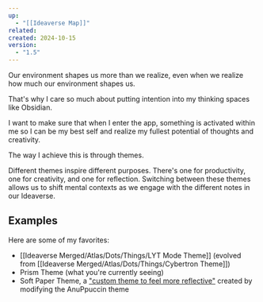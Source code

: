 ```yaml
---
up:
  - "[[Ideaverse Map]]"
related: 
created: 2024-10-15
version:
  - "1.5"
---
```


Our environment shapes us more than we realize, even when we realize how much our environment shapes us.

That's why I care so much about putting intention into my thinking spaces like Obsidian.

I want to make sure that when I enter the app, something is activated within me so I can be my best self and realize my fullest potential of thoughts and creativity.

The way I achieve this is through themes.

Different themes inspire different purposes. There's one for productivity, one for creativity, and one for reflection. Switching between these themes allows us to shift mental contexts as we engage with the different notes in our Ideaverse.

## Examples
Here are some of my favorites:
- [[Ideaverse Merged/Atlas/Dots/Things/LYT Mode Theme]]  (evolved from [[Ideaverse Merged/Atlas/Dots/Things/Cybertron Theme]])
- Prism Theme (what you're currently seeing)
- Soft Paper Theme, a ["custom theme to feel more reflective"](https://www.youtube.com/watch?v=lUZjpIhYOEw) created by modifying the AnuPpuccin theme
